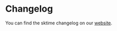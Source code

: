 # Changelog

You can find the sktime changelog on our [website](https://www.sktime.net/en/latest/changelog.html).
